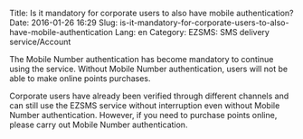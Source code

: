 Title: Is it mandatory for corporate users to also have mobile authentication?
Date: 2016-01-26 16:29
Slug: is-it-mandatory-for-corporate-users-to-also-have-mobile-authentication
Lang: en
Category: EZSMS: SMS delivery service/Account

The Mobile Number authentication has become mandatory to continue using the service. Without Mobile Number authentication, users will not be able to make online points purchases.

Corporate users have already been verified through different channels and can still use the EZSMS service without interruption even without Mobile Number authentication. However, if you need to purchase points online, please carry out Mobile Number authentication.